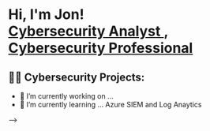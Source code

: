 <h1>Hi, I'm Jon! <br/><a href="https://github.com/jdewalt88">Cybersecurity Analyst </a>, <a href="https://www.linkedin.com/in/jon-dewalt-5541a1219/">Cybersecurity Professional</a>

<h2>👨‍💻 Cybersecurity Projects:</h2>


- 🔭 I’m currently working on ...
- 🌱 I’m currently learning ... Azure SIEM and Log Anaytics

-->
